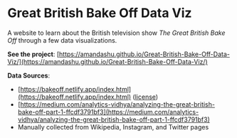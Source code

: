 # Great British Bake Off Data Viz

A website to learn about the British television show *The Great British Bake Off* through a few data visualizations.

**See the project**: [https://amandashu.github.io/Great-British-Bake-Off-Data-Viz/](https://amandashu.github.io/Great-British-Bake-Off-Data-Viz/)


**Data Sources**:
- [https://bakeoff.netlify.app/index.html](https://bakeoff.netlify.app/index.html) ([license](https://bakeoff.netlify.app/license))
- [https://medium.com/analytics-vidhya/analyzing-the-great-british-bake-off-part-1-ffcdf3791bf3](https://medium.com/analytics-vidhya/analyzing-the-great-british-bake-off-part-1-ffcdf3791bf3)
- Manually collected from Wikipedia, Instagram, and Twitter pages



